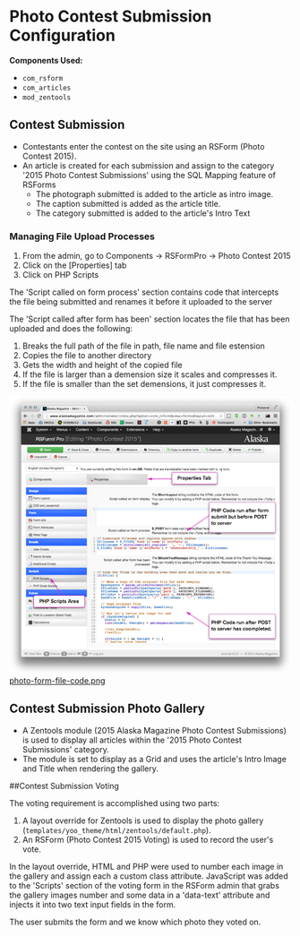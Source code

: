  
# Photo Contest Submission Configuration

**Components Used:**
* `com_rsform`
* `com_articles`
* `mod_zentools`

## Contest Submission
* Contestants enter the contest on the site using an RSForm (Photo Contest 2015). 
* An article is created for each submission and assign to the category '2015 Photo Contest Submissions' using the SQL Mapping feature of RSForms
    * The photograph submitted is added to the article as intro image. 
    * The caption submitted is added as the article title.
    * The category submitted is added to the article's Intro Text

### Managing File Upload Processes
1. From the admin, go to Components -> RSFormPro -> Photo Contest 2015
2. Click on the [Properties] tab
3. Click on PHP Scripts

The 'Script called on form process' section contains code that intercepts the file being submitted and renames it before it uploaded to the server

The 'Script called after form has been' section locates the file that has been uploaded and does the following:
1. Breaks the full path of the file in  path, file name and file estension
2. Copies the file to another directory
3. Gets the width and height of the copied file
4. If the file is larger than a demension size it scales and compresses it.
5. If the file is smaller than the set demensions, it just compresses it.
    
![photo-form-file-code.png](photo-form-file-code.png)
[photo-form-file-code.png](photo-form-file-code.png)

## Contest Submission Photo Gallery
* A Zentools module (2015 Alaska Magazine Photo Contest Submissions) is used to display all articles within the '2015 Photo Contest Submissions' category. 
* The module is set to display as a Grid and uses the article's Intro Image and Title when rendering the gallery.

##Contest Submission Voting

The voting requirement is accomplished using two parts:

1. A layout override for Zentools is used to display the photo gallery (`templates/yoo_theme/html/zentools/default.php`). 
2. An RSForm (Photo Contest 2015 Voting) is used to record the user's vote.

In the layout override, HTML and PHP were used to number each image in the gallery and assign each a custom class attribute. JavaScript was added to the 'Scripts' section of the voting form in the RSForm admin that grabs the gallery images number and some data in a 'data-text' attribute and injects it into two text input fields in the form. 

The user submits the form and we know which photo they voted on.
